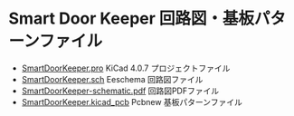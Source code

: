 # Smart Door Keeper 回路図・基板パターンファイル

* [SmartDoorKeeper.pro](SmartDoorKeeper.pro) KiCad 4.0.7 プロジェクトファイル
* [SmartDoorKeeper.sch](SmartDoorKeeper.sch) Eeschema 回路図ファイル
* [SmartDoorKeeper-schematic.pdf](SmartDoorKeeper-schematic.pdf) 回路図PDFファイル
* [SmartDoorKeeper.kicad_pcb](SmartDoorKeeper.kicad_pcb) Pcbnew 基板パターンファイル
